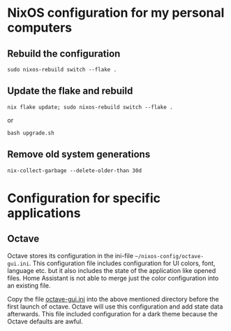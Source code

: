 # NixOS configuration for my personal computers

## Rebuild the configuration

`sudo nixos-rebuild switch --flake .`

## Update the flake and rebuild

`nix flake update; sudo nixos-rebuild switch --flake .`

or

`bash upgrade.sh`

## Remove old system generations

`nix-collect-garbage --delete-older-than 30d`

# Configuration for specific applications

## Octave
Octave stores its configuration in the ini-file `~/nixos-config/octave-gui.ini`. This configuration file includes configuration for UI colors, font, language etc. but it also includes the state of the application like opened files. Home Assistant is not able to merge just the color configuration into an existing file.

Copy the file [octave-gui.ini](./user/app/octave-gui.ini) into the above mentioned directory before the first launch of octave. Octave will use this configuration and add state data afterwards. This file included configuration for a dark theme because the Octave defaults are awful.
